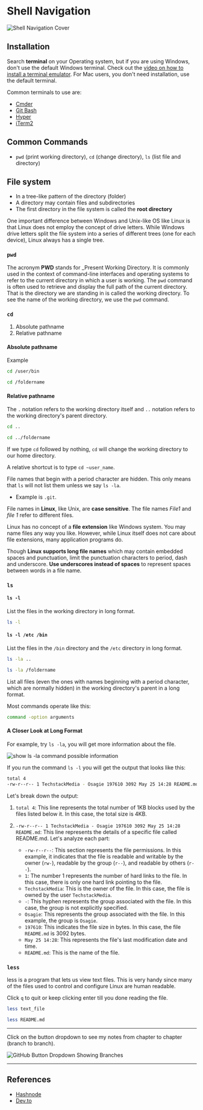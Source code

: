 # Shell Navigation

![Shell Navigation Cover](https://res.cloudinary.com/bizstak/image/upload/v1685174291/GitHub_Cover_Image_jvvxr9.png)

## Installation

Search **terminal** on your Operating system, but if you are using Windows, don't use the default Windows terminal. Check out the [video on how to install a terminal emulator](https://www.youtube.com/watch?v=N-Eu7g8Zv7o&t=2s). For Mac users, you don't need installation, use the default terminal.

Common terminals to use are:

- [Cmder](https://cmder.app)
- [Git Bash](https://git-scm.com/downloads)
- [Hyper](https://hyper.is/#installation)
- [iTerm2](https://iterm2.com/downloads.html)

## Common Commands

- `pwd` (print working directory), `cd` (change directory), `ls` (list file and directory)

## File system

- In a tree-like pattern of the directory (folder)
- A directory may contain files and subdirectories
- The first directory in the file system is called the **root directory**

One important difference between Windows and Unix-like OS like Linux is that Linux does not employ the concept of drive letters. While Windows drive letters split the file system into a series of different trees (one for each device), Linux always has a single tree.

### `pwd`

The acronym **PWD** stands for _Present Working Directory. It is commonly used in the context of command-line interfaces and operating systems to refer to the current directory in which a user is working. The `pwd` command is often used to retrieve and display the full path of the current directory. That is the directory we are standing in is called the working directory. To see the name of the working directory, we use the `pwd` command.

### `cd`

1. Absolute pathname
2. Relative pathname

#### Absolute pathname

Example

```sh
cd /user/bin
```

```sh
cd /foldername
```

#### Relative pathname

The `.` notation refers to the working directory itself and `..` notation refers to the working directory's parent directory.

```sh
cd ..
```

```sh
cd ../foldername
```

If we type `cd` followed by nothing, `cd` will change the working directory to our home directory.

A relative shortcut is to type `cd ~user_name`.

File names that begin with a period character are hidden. This only means that `ls` will not list them unless we say `ls -la`.

- Example is `.git`.

File names in **Linux**, like Unix, are **case sensitive**. The file names _File1_ and _file 1_ refer to different files.

Linux has no concept of a **file extension** like Windows system. You may name files any way you like. However, while Linux itself does not care about file extensions, many application programs do.

Though **Linux supports long file names** which may contain embedded spaces and punctuation, limit the punctuation characters to period, dash and underscore. **Use underscores instead of spaces** to represent spaces between words in a file name.

### `ls`

#### `ls -l`

List the files in the working directory in long format.

```sh
ls -l
```

#### `ls -l /etc /bin`

List the files in the `/bin` directory and the `/etc` directory in long format.

```sh
ls -la ..
```

```sh
ls -la /foldername
```

List all files (even the ones with names beginning with a period character, which are normally hidden) in the working directory's parent in a long format.

Most commands operate like this:

```sh
command -option arguments
```

#### A Closer Look at Long Format

For example, try `ls -la`, you will get more information about the file.

![show ls -la command possible information](https://res.cloudinary.com/bizstak/image/upload/v1685049199/ls-la-command-info_kgiglf.png)

If you run the command `ls -l` you will get the output that looks like this:

```sh
total 4
-rw-r--r-- 1 TechstackMedia - Osagie 197610 3092 May 25 14:28 README.md
```

Let's break down the output:

1. `total 4`: This line represents the total number of 1KB blocks used by the files listed below it. In this case, the total size is 4KB.

2. `-rw-r--r-- 1 TechstackMedia - Osagie 197610 3092 May 25 14:28 README.md`: This line represents the details of a specific file called README.md. Let's analyze each part:
   - `-rw-r--r--`: This section represents the file permissions. In this example, it indicates that the file is readable and writable by the owner (`rw-`), readable by the group (`r--`), and readable by others (`r--`).
   - `1`: The number 1 represents the number of hard links to the file. In this case, there is only one hard link pointing to the file.
   - `TechstackMedia`: This is the owner of the file. In this case, the file is owned by the user `TechstackMedia`.
   - `-`: This hyphen represents the group associated with the file. In this case, the group is not explicitly specified.
   - `Osagie`: This represents the group associated with the file. In this example, the group is `Osagie`.
   - `197610`: This indicates the file size in bytes. In this case, the file `README.md` is 3092 bytes.
   - `May 25 14:28`: This represents the file's last modification date and time.
   - `README.md`: This is the name of the file.

### `less`

less is a program that lets us view text files. This is very handy since many of the files used to control and configure Linux are human readable.

Click `q` to quit or keep clicking enter till you done reading the file.

```sh
less text_file
```

```sh
less README.md
```

---

Click on the button dropdown to see my notes from chapter to chapter (branch to branch).

![GitHub Button Dropdown Showing Branches](https://res.cloudinary.com/bizstak/image/upload/v1685042613/github-button-dropdown_qu4m2l.jpg)

---

## References

- [Hashnode](https://blog.techstackmedia.com/shell-navigation)
- [Dev.to](https://dev.to/bello/shell-navigation-4j0f)
